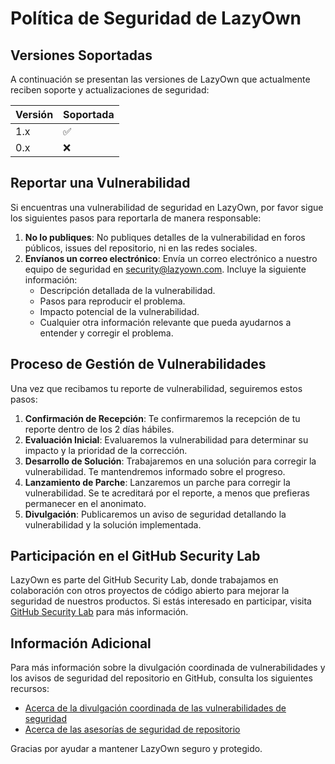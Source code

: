 # Política de Seguridad de LazyOwn

## Versiones Soportadas

A continuación se presentan las versiones de LazyOwn que actualmente reciben soporte y actualizaciones de seguridad:

| Versión | Soportada          |
| ------- | -------------------|
| 1.x     | :white_check_mark: |
| 0.x     | :x:                |

## Reportar una Vulnerabilidad

Si encuentras una vulnerabilidad de seguridad en LazyOwn, por favor sigue los siguientes pasos para reportarla de manera responsable:

1. **No lo publiques**: No publiques detalles de la vulnerabilidad en foros públicos, issues del repositorio, ni en las redes sociales.
2. **Envíanos un correo electrónico**: Envía un correo electrónico a nuestro equipo de seguridad en [security@lazyown.com](mailto:security@lazyown.com). Incluye la siguiente información:
   - Descripción detallada de la vulnerabilidad.
   - Pasos para reproducir el problema.
   - Impacto potencial de la vulnerabilidad.
   - Cualquier otra información relevante que pueda ayudarnos a entender y corregir el problema.

## Proceso de Gestión de Vulnerabilidades

Una vez que recibamos tu reporte de vulnerabilidad, seguiremos estos pasos:

1. **Confirmación de Recepción**: Te confirmaremos la recepción de tu reporte dentro de los 2 días hábiles.
2. **Evaluación Inicial**: Evaluaremos la vulnerabilidad para determinar su impacto y la prioridad de la corrección.
3. **Desarrollo de Solución**: Trabajaremos en una solución para corregir la vulnerabilidad. Te mantendremos informado sobre el progreso.
4. **Lanzamiento de Parche**: Lanzaremos un parche para corregir la vulnerabilidad. Se te acreditará por el reporte, a menos que prefieras permanecer en el anonimato.
5. **Divulgación**: Publicaremos un aviso de seguridad detallando la vulnerabilidad y la solución implementada. 

## Participación en el GitHub Security Lab

LazyOwn es parte del GitHub Security Lab, donde trabajamos en colaboración con otros proyectos de código abierto para mejorar la seguridad de nuestros productos. Si estás interesado en participar, visita [GitHub Security Lab](https://securitylab.github.com/) para más información.

## Información Adicional

Para más información sobre la divulgación coordinada de vulnerabilidades y los avisos de seguridad del repositorio en GitHub, consulta los siguientes recursos:
- [Acerca de la divulgación coordinada de las vulnerabilidades de seguridad](https://docs.github.com/es/code-security/security-advisories/about-coordinated-disclosure-of-security-vulnerabilities)
- [Acerca de las asesorías de seguridad de repositorio](https://docs.github.com/es/code-security/security-advisories/about-repository-security-advisories)

Gracias por ayudar a mantener LazyOwn seguro y protegido.
